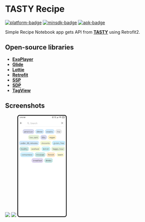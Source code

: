 [apk]:               https://github.com/Hieu86355/TASTYRecipe/blob/master/app-debug/app-debug.apk
[github]:            https://github.com/Hieu86355/TASTYRecipe
[platform-badge]:   https://img.shields.io/badge/Platform-Android-F3745F.svg
[minsdk-badge]:     https://img.shields.io/badge/minSdkVersion-21-F3745F.svg
[apk-badge]:              https://img.shields.io/badge/Download-APK-orange
<!------------------------------------------------------------------------------------------------------->

TASTY Recipe
=

[![platform-badge]][github]
[![minsdk-badge]][github]
[![apk-badge]][apk]

Simple Recipe Notebook app gets API from [**TASTY**](https://rapidapi.com/apidojo/api/tasty) using Retrofit2.

## Open-source libraries
* [**ExoPlayer**](https://github.com/google/ExoPlayer)
* [**Glide**](https://github.com/bumptech/glide)
* [**Lottie**](https://github.com/airbnb/lottie-android)
* [**Retrofit**](https://github.com/square/retrofit)
* [**SSP**](https://github.com/intuit/ssp)
* [**SDP**](https://github.com/intuit/sdp)
* [**TagView**](https://github.com/whilu/AndroidTagView)

## Screenshots
<div style="dispaly:flex">
    <img src="https://github.com/Hieu86355/TASTYRecipe/blob/master/images/image_main.png" width="32%">
    <img src="https://github.com/Hieu86355/TASTYRecipe/blob/master/images/image_detail.png" width="32%">
    <img src="https://github.com/Hieu86355/TASTYRecipe/blob/master/images/image_search.png" width="32%">
</div>

